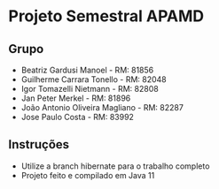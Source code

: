 # Projeto Semestral APAMD

## Grupo

- Beatriz Gardusi Manoel - RM: 81856
- Guilherme Carrara Tonello - RM: 82048
- Igor Tomazelli Nietmann - RM: 82808
- Jan Peter Merkel - RM: 81896
- João Antonio Oliveira Magliano - RM: 82287
- Jose Paulo Costa - RM: 83992

## Instruções

- Utilize a branch hibernate para o trabalho completo
- Projeto feito e compilado em Java 11

